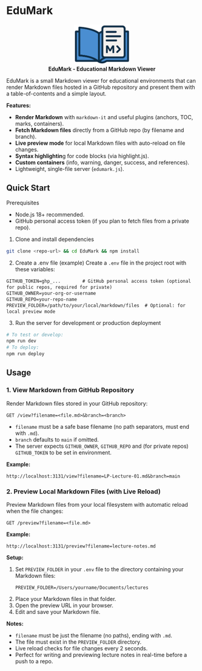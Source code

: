 # EduMark
<p align="center">
  <img style="width:148px; height:auto" src="public/logo.png"/><br/>
  <b>EduMark - Educational Markdown Viewer</b>
</p>

EduMark is a small Markdown viewer for educational environments that can render Markdown files hosted in a GitHub repository and present them with a table-of-contents and a simple layout.

**Features:**
- **Render Markdown** with `markdown-it` and useful plugins (anchors, TOC, marks, containers).
- **Fetch Markdown files** directly from a GitHub repo (by filename and branch).
- **Live preview mode** for local Markdown files with auto-reload on file changes.
- **Syntax highlightin**g for code blocks (via highlight.js).
- **Custom containers** (info, warning, danger, success, and references).
- Lightweight, single-file server (`edumark.js`).

## Quick Start
Prerequisites
- Node.js 18+ recommended.
- GitHub personal access token (if you plan to fetch files from a private repo).

1. Clone and install dependencies
```bash
git clone <repo-url> && cd EduMark && npm install
```
2. Create a .env file (example)
Create a `.env` file in the project root with these variables:
```env
GITHUB_TOKEN=ghp_...        # GitHub personal access token (optional for public repos, required for private)
GITHUB_OWNER=your-org-or-username
GITHUB_REPO=your-repo-name
PREVIEW_FOLDER=/path/to/your/local/markdown/files  # Optional: for local preview mode
```
3. Run the server for development or production deployment
```bash
# To test or develop:
npm run dev
# To deploy:
npm run deploy
```

## Usage

### 1. View Markdown from GitHub Repository
Render Markdown files stored in your GitHub repository:
```
GET /view?filename=<file.md>&branch=<branch>
```
- `filename` must be a safe base filename (no path separators, must end with `.md`).
- `branch` defaults to `main` if omitted.
- The server expects `GITHUB_OWNER`, `GITHUB_REPO` and (for private repos) `GITHUB_TOKEN` to be set in environment.

**Example:**
```
http://localhost:3131/view?filename=LP-Lecture-01.md&branch=main
```

### 2. Preview Local Markdown Files (with Live Reload)
Preview Markdown files from your local filesystem with automatic reload when the file changes:
```
GET /preview?filename=<file.md>
```
**Example:**
```
http://localhost:3131/preview?filename=lecture-notes.md
```

**Setup:**
1. Set `PREVIEW_FOLDER` in your `.env` file to the directory containing your Markdown files:
   ```env
   PREVIEW_FOLDER=/Users/yourname/Documents/lectures
   ```
2. Place your Markdown files in that folder.
3. Open the preview URL in your browser.
4. Edit and save your Markdown file.

**Notes:**
- `filename` must be just the filename (no paths), ending with `.md`.
- The file must exist in the `PREVIEW_FOLDER` directory.
- Live reload checks for file changes every 2 seconds.
- Perfect for writing and previewing lecture notes in real-time before a push to a repo.
